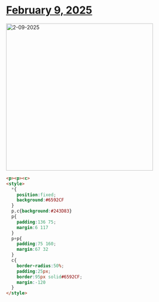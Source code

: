 # [February 9, 2025](https://cssbattle.dev/play/z9kr3x6xxNNMIUWrRC7K)

<img src="https://firebasestorage.googleapis.com/v0/b/cssbattleapp.appspot.com/o/user%2Fe6YbeBahWNPT7VpE2rE2p85byxa2%2Ftargets%2Ftarget_fHE5u1J@2x.png?alt=media" width="400" alt="2-09-2025" />

```html
<p><p><c>
<style>
  *{
    position:fixed;
    background:#6592CF
  }
  p,c{background:#243D83}
  p{
    padding:136 75;
    margin:6 117
  }
  p+p{
    padding:75 160;
    margin:67 32
  }
  c{
    border-radius:50%;
    padding:25px;
    border:95px solid#6592CF;
    margin:-120
  }
</style>
```
